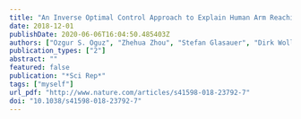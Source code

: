 ```yaml
---
title: "An Inverse Optimal Control Approach to Explain Human Arm Reaching Control Based on Multiple Internal Models"
date: 2018-12-01
publishDate: 2020-06-06T16:04:50.485403Z
authors: ["Ozgur S. Oguz", "Zhehua Zhou", "Stefan Glasauer", "Dirk Wollherr"]
publication_types: ["2"]
abstract: ""
featured: false
publication: "*Sci Rep*"
tags: ["myself"]
url_pdf: "http://www.nature.com/articles/s41598-018-23792-7"
doi: "10.1038/s41598-018-23792-7"
---
```


